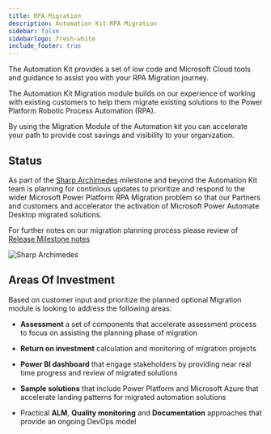 ```yaml
---
title: RPA Migration
description: Automation Kit RPA Migration
sidebar: false
sidebarlogo: fresh-white
include_footer: true
---
```

The Automation Kit provides a set of low code and Microsoft Cloud tools and guidance to assist you with your RPA Migration journey.

The Automation Kit Migration module builds on our experience of working with existing customers to help them migrate existing solutions to the Power Platform Robotic Process Automation (RPA).

By using the Migration Module of the Automation kit you can accelerate your path to provide cost savings and visibility to your organization.

## Status

As part of the [Sharp Archimedes](/en-gb/releases/november-2022) milestone and beyond the Automation Kit team is planning for continious updates to prioritize and respond to the wider Microsoft Power Platform RPA Migration problem so that our Partners and customers and accelerator the activation of Microsoft Power Automate Desktop migrated solutions.

For further notes on our migration planning process please review of [Release Milestone notes](/en-gb/releases/milestones)

![Sharp Archimedes](/images/sharp-archimedies.png)

## Areas Of Investment

Based on customer input and prioritize the planned optional Migration module is looking to address the following areas:

- **Assessment** a set of components that accelerate assessment process to focus on assisting the planning phase of migration

- **Return on investment** calculation and monitoring of migration projects

- **Power BI dashboard** that engage stakeholders by  providing near real time progress and review of migrated solutions

- **Sample solutions** that include Power Platform and Microsoft Azure that accelerate landing patterns for migrated automation solutions

- Practical **ALM**, **Quality monitoring** and **Documentation** approaches that provide an ongoing DevOps model
